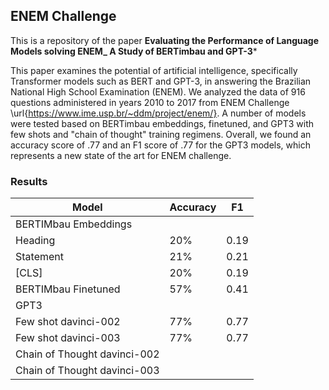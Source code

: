## ENEM Challenge
This is a repository of the paper **Evaluating the Performance of Language Models solving ENEM_ A Study of BERTimbau and GPT-3***  

This paper examines the potential of artificial intelligence, specifically Transformer models such as BERT and GPT-3, in answering the Brazilian National High School Examination (ENEM). We analyzed the data of 916 questions administered in years 2010 to 2017 from ENEM Challenge \url{https://www.ime.usp.br/~ddm/project/enem/}. A number of models were tested based on BERTimbau embeddings, finetuned, and GPT3 with few shots and "chain of thought" training regimens. Overall, we found an accuracy score of .77 and an F1 score of .77 for the GPT3 models, which represents a new state of the art for ENEM challenge.

### Results  

| **Model**                       | **Accuracy**        | **F1**        |
| ---                             | ---                 | ---           |
| BERTIMbau Embeddings            |                     |               |
|   Heading                       | 20%                 | 0.19          |
|   Statement                     | 21%                 | 0.21          |
|   [CLS]                         | 20%                 | 0.19          |
| BERTIMbau Finetuned             | 57%                 | 0.41          |
| GPT3                            |                     |               |
| Few shot  davinci-002           | 77%                 | 0.77          |
| Few shot  davinci-003           | 77%                 | 0.77          |
| Chain of Thought  davinci-002   |                     |               |
| Chain of Thought  davinci-003   |                     |               |

